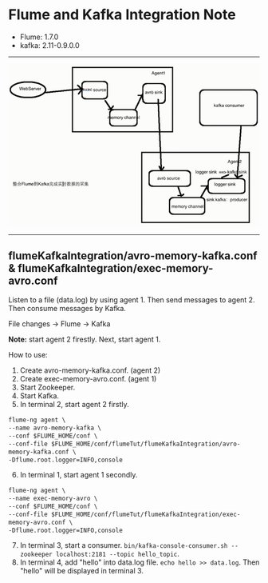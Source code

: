 # Flume and Kafka Integration Note 

- Flume: 1.7.0 
- kafka: 2.11-0.9.0.0

---

![flume-kafka-data-flow-architecture.png](img/flume-kafka-data-flow-architecture.png)

---

## flumeKafkaIntegration/avro-memory-kafka.conf & flumeKafkaIntegration/exec-memory-avro.conf


Listen to a file (data.log) by using agent 1. Then send messages to agent 2. Then consume messages by Kafka.

File changes -> Flume -> Kafka

**Note:** start agent 2 firestly. Next, start agent 1.

How to use: 

1. Create avro-memory-kafka.conf. (agent 2)
2. Create exec-memory-avro.conf. (agent 1)
3. Start Zookeeper.
4. Start Kafka. 
5. In terminal 2, start agent 2 firstly. 

```
flume-ng agent \
--name avro-memory-kafka \
--conf $FLUME_HOME/conf \
--conf-file $FLUME_HOME/conf/flumeTut/flumeKafkaIntegration/avro-memory-kafka.conf \
-Dflume.root.logger=INFO,console
```

6. In terminal 1, start agent 1 secondly. 

```
flume-ng agent \
--name exec-memory-avro \
--conf $FLUME_HOME/conf \
--conf-file $FLUME_HOME/conf/flumeTut/flumeKafkaIntegration/exec-memory-avro.conf \
-Dflume.root.logger=INFO,console
```

7. In terminal 3, start a consumer. `bin/kafka-console-consumer.sh --zookeeper localhost:2181 --topic hello_topic`.
8. In terminal 4, add "hello" into data.log file. `echo hello >> data.log`. Then "hello" will be displayed in terminal 3. 